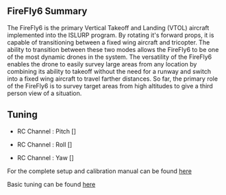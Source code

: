 ## FireFly6 Summary

The FireFly6 is the primary Vertical Takeoff and Landing \(VTOL\) aircraft implemented into the ISLURP program. By rotating it's forward props, it is capable of transitioning between a fixed wing aircraft and tricopter. The ability to transition between these two modes allows the FireFly6 to be one of the most dynamic drones in the system. The versatility of the FireFly6 enables the drone to easily survey large areas from any location by combining its ability to takeoff without the need for a runway and switch into a fixed wing aircraft to travel farther distances. So far, the primary role of the FireFly6 is to survey target areas from high altitudes to give a third person view of a situation.

## Tuning

* RC Channel : Pitch \[\]

* RC Channel : Roll \[\]

* RC Channel : Yaw \[\]


For the complete setup and calibration manual can be found [here](https://dl.dropboxusercontent.com/u/35788481/Website%20Manuals/FireFLY6%20with%20AvA%20Onboard%20Manual.pdf)

Basic tuning can be found [here](https://pixhawk.org/platforms/vtol/birdseyeview_firefly)

